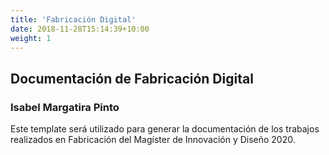 ```yaml
---
title: 'Fabricación Digital'
date: 2018-11-28T15:14:39+10:00
weight: 1
---
```


## Documentación de Fabricación Digital 

### Isabel Margatira Pinto

Este template será utilizado para generar la documentación de los trabajos realizados en Fabricación del Magíster de Innovación y Diseño 2020.